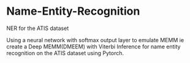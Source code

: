 # Name-Entity-Recognition
NER for the ATIS dataset

Using a neural network with softmax output layer to emulate MEMM ie create a Deep MEMM(DMEEM) with Viterbi Inference for name entity recognition on the ATIS dataset using Pytorch.
